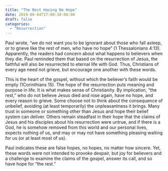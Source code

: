 ```yaml
---
title: "The Rest Having No Hope"
date: 2019-08-04T17:00:38-04:00
draft: false
categories:
  - "Resurrection"
---
```


Paul wrote, “we do not want you to be ignorant about those who fall asleep, or to grieve like the rest of men, who have no hope” (1 Thessalonians 4:13). Apparently, the readers had concern about what happens to believers when they die. Paul reminded them that based on the resurrection of Jesus, the faithful will also be resurrected to eternal life with God. Thus, Christians of every age need not grieve, but encourage one another with these words.

This is the heart of the gospel, without which the believer’s faith would be empty (1Corinthians 15). The hope of the resurrection puts meaning and purpose in life. It is what makes sense of Christianity. By implication, “the rest,” who do not believe Jesus died and rose again, have no hope, and every reason to grieve. Some choose not to think about the consequence of unbelief, avoiding (at least temporarily) the unpleasantness it brings. Many trust in someone or something other than Jesus and hope their belief system can deliver. Others remain steadfast in their hope that the claims of Jesus and his disciples about his resurrection were untrue, and if there is a God, he is somehow removed from this world and our personal lives, expects nothing of us, and may or may not have something pleasing waiting for us (or at least most of us).

Paul indicates these are false hopes, no hopes, no matter how sincere. Yet, these words were not intended to provoke despair, but joy for believers and a challenge to examine the claims of the gospel, answer its call, and so have hope for “the rest.”

